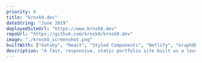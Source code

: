 ```yaml
---
priority: 0
title: "krnsk0.dev"
dateString: "June 2019"
deployedSiteUrl: "https://www.krnsk0.dev"
repoUrl: "https://github.com/krnsk0/krnsk0.dev"
image: "./krnsk0_screenshot.png"
builtWith: ["Gatsby", "React", "Styled Components", "Netlify", "GraphQL"]
description: "A fast, responsive, static portfolio site built as a learning project for the JAMstack. Builds from Markdown files queried through Gatsby's GraphQL data layer."
---
```

